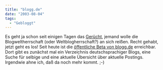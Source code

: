 ```yaml
---
title: "blogg.de"
date: "2003-08-04"
tags:
  - "Gebloggt"
---
```


Es geht ja schon seit einigen Tagen das [Gerücht](http://www.x-ploration.de/weblog_1135.php "Generation neXt"), jemand wolle die Blogweltherrschaft (oder Weltblogherrschaft?) an sich reißen. Recht gehabt, jetzt geht es los! Seit heute ist die [öffentliche Beta von blogg.de](http://beta.blogg.de) erreichbar. Dort gibt es zunächst mal ein Verzeichnis deutschsprachiger Blogs, eine Suche für selbige und eine aktuelle Übersicht über aktuelle Postings. Irgendwie ahne ich, daß da noch mehr kommt. ;-)
